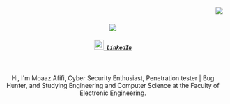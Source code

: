 <img align="right" src="https://visitor-badge.laobi.icu/badge?page_id=zumrudu-anka.zumrudu-anka">

<h1 align="center">
  <a href="https://git.io/typing-svg">
    <img src="https://readme-typing-svg.herokuapp.com/?lines=Hello,+There!+👋;This+is+Moaaz+Afifi ....;Nice+to+meet+you!&center=true&size=30">
  </a>
</h1>

<h5 align="center">
  <code><a href="https://www.linkedin.com/in/imooaaz/" title="LinkedIn Profile"><img width="22" src="images/linkedin.svg"> LinkedIn</a></code>
</h5>
<br>
<p align="center">
  Hi, I'm Moaaz Afifi, Cyber Security Enthusiast, Penetration tester | Bug Hunter, and Studying Engineering and Computer Science at the Faculty of Electronic Engineering.
  <br>
  <br>

